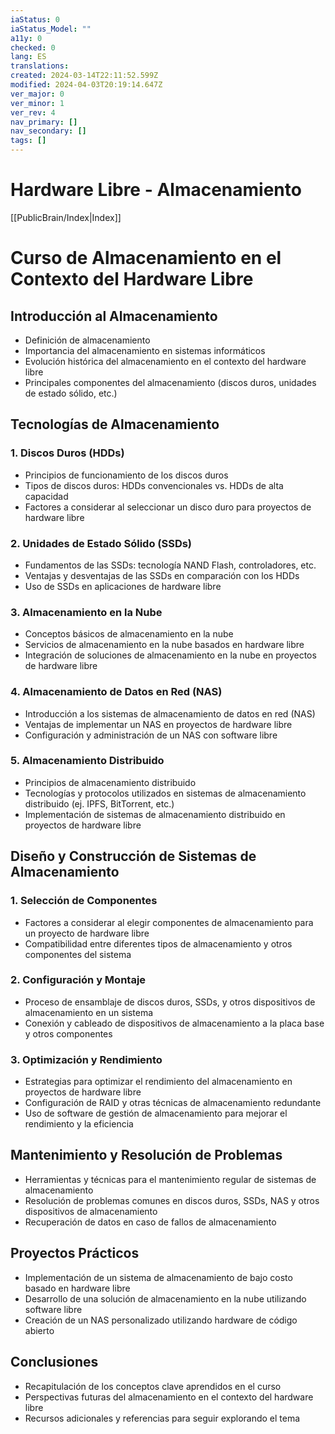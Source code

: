 ```yaml
---
iaStatus: 0
iaStatus_Model: ""
a11y: 0
checked: 0
lang: ES
translations: 
created: 2024-03-14T22:11:52.599Z
modified: 2024-04-03T20:19:14.647Z
ver_major: 0
ver_minor: 1
ver_rev: 4
nav_primary: []
nav_secondary: []
tags: []
---
```

# Hardware Libre - Almacenamiento

[[PublicBrain/Index|Index]]

# Curso de Almacenamiento en el Contexto del Hardware Libre

## Introducción al Almacenamiento

- Definición de almacenamiento
- Importancia del almacenamiento en sistemas informáticos
- Evolución histórica del almacenamiento en el contexto del hardware libre
- Principales componentes del almacenamiento (discos duros, unidades de estado sólido, etc.)

## Tecnologías de Almacenamiento

### 1. Discos Duros (HDDs)

- Principios de funcionamiento de los discos duros
- Tipos de discos duros: HDDs convencionales vs. HDDs de alta capacidad
- Factores a considerar al seleccionar un disco duro para proyectos de hardware libre

### 2. Unidades de Estado Sólido (SSDs)

- Fundamentos de las SSDs: tecnología NAND Flash, controladores, etc.
- Ventajas y desventajas de las SSDs en comparación con los HDDs
- Uso de SSDs en aplicaciones de hardware libre

### 3. Almacenamiento en la Nube

- Conceptos básicos de almacenamiento en la nube
- Servicios de almacenamiento en la nube basados en hardware libre
- Integración de soluciones de almacenamiento en la nube en proyectos de hardware libre

### 4. Almacenamiento de Datos en Red (NAS)

- Introducción a los sistemas de almacenamiento de datos en red (NAS)
- Ventajas de implementar un NAS en proyectos de hardware libre
- Configuración y administración de un NAS con software libre

### 5. Almacenamiento Distribuido

- Principios de almacenamiento distribuido
- Tecnologías y protocolos utilizados en sistemas de almacenamiento distribuido (ej. IPFS, BitTorrent, etc.)
- Implementación de sistemas de almacenamiento distribuido en proyectos de hardware libre

## Diseño y Construcción de Sistemas de Almacenamiento

### 1. Selección de Componentes

- Factores a considerar al elegir componentes de almacenamiento para un proyecto de hardware libre
- Compatibilidad entre diferentes tipos de almacenamiento y otros componentes del sistema

### 2. Configuración y Montaje

- Proceso de ensamblaje de discos duros, SSDs, y otros dispositivos de almacenamiento en un sistema
- Conexión y cableado de dispositivos de almacenamiento a la placa base y otros componentes

### 3. Optimización y Rendimiento

- Estrategias para optimizar el rendimiento del almacenamiento en proyectos de hardware libre
- Configuración de RAID y otras técnicas de almacenamiento redundante
- Uso de software de gestión de almacenamiento para mejorar el rendimiento y la eficiencia

## Mantenimiento y Resolución de Problemas

- Herramientas y técnicas para el mantenimiento regular de sistemas de almacenamiento
- Resolución de problemas comunes en discos duros, SSDs, NAS y otros dispositivos de almacenamiento
- Recuperación de datos en caso de fallos de almacenamiento

## Proyectos Prácticos

- Implementación de un sistema de almacenamiento de bajo costo basado en hardware libre
- Desarrollo de una solución de almacenamiento en la nube utilizando software libre
- Creación de un NAS personalizado utilizando hardware de código abierto

## Conclusiones

- Recapitulación de los conceptos clave aprendidos en el curso
- Perspectivas futuras del almacenamiento en el contexto del hardware libre
- Recursos adicionales y referencias para seguir explorando el tema
